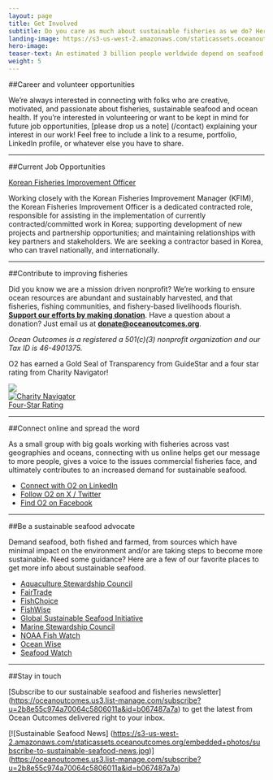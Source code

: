 ```yaml
---
layout: page 
title: Get Involved
subtitle: Do you care as much about sustainable fisheries as we do? Here are a few ways to contribute.
landing-image: https://s3-us-west-2.amazonaws.com/staticassets.oceanoutcomes.org/rollover+images/join-our-team-rollover.jpg
hero-image:
teaser-text: An estimated 3 billion people worldwide depend on seafood as their primary source of protein. Seafood plays a vital role in food security, ocean health, and local economies. Here’s what you can do to get involved and support more sustainable fisheries. 
weight: 5
---
```

##Career and volunteer opportunities

We’re always interested in connecting with folks who are creative, motivated, and passionate about fisheries, sustainable seafood and ocean health. If you’re interested in volunteering or want to be kept in mind for future job opportunities, [please drop us a note] (/contact) explaining your interest in our work! Feel free to include a link to a resume, portfolio, LinkedIn profile, or whatever else you have to share. 

-----
##Current Job Opportunities

<a href="https://apply.workable.com/ocean-outcomes/j/420F4BAF53/" target="_blank">Korean Fisheries Improvement Officer</a>

Working closely with the Korean Fisheries Improvement Manager (KFIM), the Korean Fisheries Improvement Officer is a dedicated contracted role, responsible for assisting in the implementation of currently contracted/committed work in Korea; supporting development of new projects and partnership opportunities; and maintaining relationships with key partners and stakeholders. We are seeking a contractor based in Korea, who can travel nationally, and internationally. 

-----
##Contribute to improving fisheries 

Did you know we are a mission driven nonprofit? We’re working to ensure ocean resources are abundant and sustainably harvested, and that fisheries, fishing communities, and fishery-based livelihoods flourish. <a href="https://www.paypal.com/cgi-bin/webscr?cmd=_s-xclick&hosted_button_id=M6GDSMR3CKSWJ" target="_blank">**Support our efforts by making donation**</a>. Have a question about a donation? Just email us at **donate@oceanoutcomes.org**.  

*Ocean Outcomes is a registered a 501(c)(3) nonprofit organization and our Tax ID is 46-4901375.* 

O2 has earned a Gold Seal of Transparency from GuideStar and a four star rating from Charity Navigator! 

<a href="https://www.guidestar.org/profile/shared/9c87b1e5-f828-4ef4-9f52-ad1d33ab3eb6" target="_blank"><img src="https://widgets.guidestar.org/TransparencySeal/9523457" /></a>  
<a href="https://www.charitynavigator.org/ein/44901375" target="_blank" ><img src="https://charitynavigator.org/content/dam/cn/cn/badges/Four-StarRatingBadge-FullColor.png" alt="Charity Navigator Four-Star Rating" style="max-width: 160px;"/></a>

-----

##Connect online and spread the word 

As a small group with big goals working with fisheries across vast geographies and oceans, connecting with us online helps get our message to more people, gives a voice to the issues commercial fisheries face, and ultimately contributes to an increased demand for sustainable seafood.

 * <a href="https://www.linkedin.com/company/oceanoutcomes/" target="_blank">Connect with O2 on LinkedIn</a>
 * <a href="http://www.twitter.com/oceanoutcomes" target="_blank">Follow O2 on X / Twitter</a>
 * <a href="http://www.facebook.com/oceanoutcomes" target="_blank">Find O2 on Facebook</a>

-----
##Be a sustainable seafood advocate

Demand seafood, both fished and farmed, from sources which have minimal impact on the environment and/or are taking steps to become more sustainable. Need some guidance? Here are a few of our favorite places to get more info about sustainable seafood.
  
 * <a href="http://www.asc-aqua.org/" target="_blank">Aquaculture Stewardship Council</a>
 * <a href="http://fairtradeusa.org/certification/producers/seafood" target="_blank">FairTrade</a>
 * <a href="http://www.fishchoice.com/" target="_blank">FishChoice</a>
 * <a href="https://www.fishwise.org" target="_blank">FishWise</a>
 * <a href="http://www.ourgssi.org" target="_blank">Global Sustainable Seafood Initiative</a>
 * <a href="https://www.msc.org/" target="_blank">Marine Stewardship Council</a>
 * <a href="https://www.fisheries.noaa.gov/topic/sustainable-seafood" target="_blank">NOAA Fish Watch</a>
 * <a href="http://www.oceanwise.ca/seafood" target="_blank">Ocean Wise</a>
 * <a href="http://www.seafoodwatch.org/" target="_blank">Seafood Watch</a>

-----
##Stay in touch

[Subscribe to our sustainable seafood and fisheries newsletter] (https://oceanoutcomes.us3.list-manage.com/subscribe?u=2b8e55c974a70064c5806011a&id=b067487a7a) to get the latest from Ocean Outcomes delivered right to your inbox.

[![Sustainable Seafood News]
(https://s3-us-west-2.amazonaws.com/staticassets.oceanoutcomes.org/embedded+photos/subscribe-to-sustainable-seafood-news.jpg)] (https://oceanoutcomes.us3.list-manage.com/subscribe?u=2b8e55c974a70064c5806011a&id=b067487a7a)

